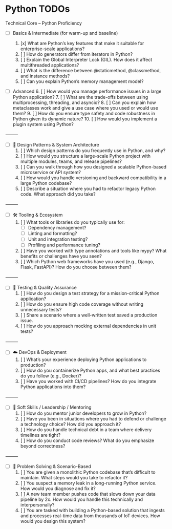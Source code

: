 # Python TODOs

Technical Core – Python Proficiency

- [ ] Basics & Intermediate (for warm-up and baseline)
    1. [x] What are Python’s key features that make it suitable for enterprise-scale applications?
    2. [ ] How do generators differ from iterators in Python?
    3. [ ] Explain the Global Interpreter Lock (GIL). How does it affect multithreaded applications?
    4. [ ] What is the difference between @staticmethod, @classmethod, and instance methods?
    5. [ ] Can you explain Python’s memory management model?

- [ ] Advanced
    6. [ ] How would you manage performance issues in a large Python application?
    7. [ ] What are the trade-offs between using multiprocessing, threading, and asyncio?
    8. [ ] Can you explain how metaclasses work and give a use case where you used or would use them?
    9. [ ] How do you ensure type safety and code robustness in Python given its dynamic nature?
    10. [ ] How would you implement a plugin system using Python?

⸻

- [ ] 🧱 Design Patterns & System Architecture
    1. [ ] Which design patterns do you frequently use in Python, and why?
    2. [ ] How would you structure a large-scale Python project with multiple modules, teams, and release pipelines?
    3. [ ] Can you walk through how you designed a scalable Python-based microservice or API system?
    4. [ ] How would you handle versioning and backward compatibility in a large Python codebase?
    5. [ ] Describe a situation where you had to refactor legacy Python code. What approach did you take?

⸻

- [ ] 🛠 Tooling & Ecosystem
    1. [ ] What tools or libraries do you typically use for:
        - [ ] Dependency management?
        - [ ] Linting and formatting?
        - [ ] Unit and integration testing?
        - [ ] Profiling and performance tuning?
    2. [ ] Have you worked with type annotations and tools like mypy? What benefits or challenges have you seen?
    3. [ ] Which Python web frameworks have you used (e.g., Django, Flask, FastAPI)? How do you choose between them?

⸻

- [ ] 🧪 Testing & Quality Assurance
    1. [ ] How do you design a test strategy for a mission-critical Python application?
    2. [ ] How do you ensure high code coverage without writing unnecessary tests?
    3. [ ] Share a scenario where a well-written test saved a production issue.
    4. [ ] How do you approach mocking external dependencies in unit tests?

⸻

- [ ] ☁️ DevOps & Deployment
    1. [ ] What’s your experience deploying Python applications to production?
    2. [ ] How do you containerize Python apps, and what best practices do you follow (e.g., Docker)?
    3. [ ] Have you worked with CI/CD pipelines? How do you integrate Python applications into them?

⸻

- [ ] 💬 Soft Skills / Leadership / Mentoring
    1. [ ] How do you mentor junior developers to grow in Python?
    2. [ ] Have you been in situations where you had to defend or challenge a technology choice? How did you approach it?
    3. [ ] How do you handle technical debt in a team where delivery timelines are tight?
    4. [ ] How do you conduct code reviews? What do you emphasize beyond correctness?

⸻

- [ ] 🧠 Problem Solving & Scenario-Based
    1. [ ] You are given a monolithic Python codebase that’s difficult to maintain. What steps would you take to refactor it?
    2. [ ] You suspect a memory leak in a long-running Python service. How would you diagnose and fix it?
    3. [ ] A new team member pushes code that slows down your data pipeline by 2x. How would you handle this technically and interpersonally?
    4. [ ] You are tasked with building a Python-based solution that ingests and processes real-time data from thousands of IoT devices. How would you design this system?
